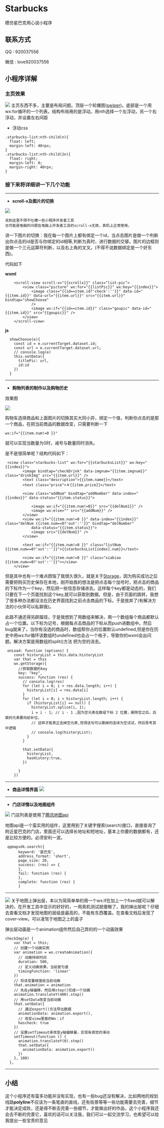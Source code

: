 # Starbucks
模仿星巴克用心说小程序

## 联系方式
QQ : 920037556

微信 : love920037556


## 小程序详解

### 主页效果

![](https://user-gold-cdn.xitu.io/2018/6/8/163df2474f8fa133?w=443&h=960&f=gif&s=4530504)
主页东西不多，主要是布局问题。顶层一个轮播图([swiper](http://www.swiper.com.cn/demo/index.html))。底部是一个用wx:for循环的一个列表。结构布局用的是浮动。用nth选择一个左浮动，另一个右浮动，并设置左右间距

- 浮动css

```
.starbucks-list:nth-child(n){
  float: left;
  margin-left: 40rpx;
}
.starbucks-list:nth-child(2n){
  float: right;
  margin-left: 0;
  margin-right: 40rpx;
}
```

### 接下来将详细讲一下几个功能
---
- **scroll-x及图片的切换**

![](https://user-gold-cdn.xitu.io/2018/6/8/163df5d87ab20c4a?w=884&h=775&f=gif&s=4087656)

    说到这里不得不吐槽一些小程序开发者工具
    也可能是电脑的问题在电脑上开发者工具的scroll-x无效，真机上正常使用，
讲一下图片的切换：我在每一个图片上都有绑定一个id，当点击图片是做一个判断出你点击的id是否与你绑定的id相等,判断为真时，进行数据的交替。图片的边框则是做一个三元运算符判断，以及右上角的叉叉。(不得不说数据绑定是一个好东西)。

代码如下

**wxml**
``` 
    <scroll-view scroll-x="{{scrollx}}" class="list-pic">
        <view class="picture" wx:for="{{listPic}}" wx:key="{{index}}">
            <image class="{{id==item.id?'check':''}}" data-id="{{item.id}}" data-url="{{item.url}}" src="{{item.url}}" bindtap="showChoose"
            />
            <image wx:if="{{id==item.id}}" class="goupic" data-id="{{item.id}}" src="{{goupic}}" />
        </view>
    </scroll-view>
```
**js**
```
  showChoose(e){
    const id = e.currentTarget.dataset.id;
    const url = e.currentTarget.dataset.url;
    // console.log(e)
    this.setData({
      titlePic: url,
      id:id
    })
  }
```
---
- **购物列表的制作以及购物历史**

效果图

![](https://user-gold-cdn.xitu.io/2018/6/8/163df77203625db7?w=443&h=960&f=gif&s=2126386)

购物车选择商品和上面图片的切换其实大同小异，绑定一个值，判断你点击的是那一个商品，在把当前商品的数据改变，只需要判断一下
```
wx:if="{{item.num!=0 }}"
```
就可以实现当数量为0时，减号与数量同时消失。

是不是很简单呢？结构代码如下：
```
 <view class="starbucks-list" wx:for="{{starbucksList}}" wx:key="{{index}}">
        <image bindtap="checkDrink" data-imgnum="{{item.imgnum}}" class="drinkImg" src="{{item.url}}" />
        <text class="description">{{item.name}}</text>
        <text class="price">￥{{item.price}}</text>

        <view class="addNum" bindtap="addNumber" data-index="{{index}}" data-status="{{item.status}}">

            <image wx:if="{{item.num!=0}}" src="{{delNum1}}" />
            <image wx:else="" src="{{addNum}}" />
        </view>
        <view wx:if="{{item.num!=0 }}" data-index="{{index}}" class="delNum {{item.num==0?'out':''}}" bindtap="delNumber"
            data-status="{{item.status}}">
            <image src="{{delNum}}" />
        </view>

        <text wx:if="{{item.num!=0 }}" class="listNum {{item.num==0?'out':''}}">{{starbucksList[index].num}}</text>

        <view wx:if="{{item.num!=0 }}" class="xiabiao {{item.num==0?'out':''}}"></view>
    </view>

```


但是其中也有一个难点困恼了我很久很久，就是关于[Storage](https://blog.csdn.net/u014360817/article/details/52704328)，因为购买成功之后需要把购买历史保存在本地，刚开始我的想法是把点击每个加号时，把点击的商品的下标作为一个key，然后把一些信息存储进去。这样每个key都是动态的，我们只要在下一个页面找到这个key,就可以获取到数据。但是，由于页面的跳转，我想了很多种办法都没法在历史界面找到之前点击商品的下标。于是放弃了(有解决方法的小伙伴可以私聊我)。

此路不通还得另辟蹊径，于是我想到了用数组来解决，用一个数组每个商品都默认占一个位置。以下标为记号，根据每点击商品的下标从而push进数组中。然后bug就来了，当你有没选的商品时，数组帮你占的位置默认undefined,但是你在历史中用wx:for循环该数组时undefined也会占一个格子，导致你的wxml会出问题。解决方案是用数组的split()方法 把为空的消去。
```
 onLoad: function (options) {
    const historyList = this.data.historyList
    var that = this
    wx.getStorage({
      //获取数据的key
      key: "key",
      success: function (res) {
        // console.log(res)
        for (let i = 0; i < res.data.length; i++) {
          historyList[i] = res.data[i]
        }
        for (let i = 0; i < historyList.length; i++) {
          if (historyList[i] == null) {
            historyList.splice(i, 1);
            i = i - 1; // i - 1 ,因为空元素在数组下标 2 位置，删除空之后，后面的元素要向前补位，
            // 这样才能真正去掉空元素,觉得这句可以删掉的连续为空试试，然后思考其中逻辑
            // console.log(historyList);
          }
        }
       
        that.setData({
          historyList,
          hasHistory:true,
        })       
      
      }
    })
```
---

- **商品详情界面**
![](https://user-gold-cdn.xitu.io/2018/6/8/163dd62fee138e9f?w=443&h=960&f=gif&s=1738346)

---
- **门店详情以及地图组件**

![](https://user-gold-cdn.xitu.io/2018/6/9/163e061c9c7fef49)
门店列表是使用了[腾讯地图api](http://lbs.qq.com/qqmap_wx_jssdk/index.html)

地图api是一个蛮实用的组件，这里用到了关键字搜索(search)接口，直接查询了附近星巴克的门店，里面还可以选择长地址和短地址，基本上你要的数据都有，还是比较方便的。必须安利一波。

```
 qqmapsdk.search({
      keyword: '星巴克',
      address_format: 'short',
      page_size: 20,
      success: (res) => {
      },
      fail: function (res) {
      },
      complete: function (res) {
      }
```

---


![](https://user-gold-cdn.xitu.io/2018/6/9/163e093dc200acac?w=443&h=960&f=gif&s=3366953)
关于地图上弹出层，本以为简简单单的用一个wx:if在加上一个fixed就可以解决的，在开发工具中显示的好好的，一用真机测试就傻眼了，我的弹出层呢？仔细去查看文档才发现地图的层级是最高的，不能有东西覆盖。在查看文档后发现了cover-view。可以凌驾于地图之上的盒子

弹出层动画是一个animation组件然后自己弄的的一个动画效果
```
checkImg(e) {
    var that = this;
    // 创建一个动画实例
    var animation = wx.createAnimation({
      // 动画持续时间
      duration: 500,
      // 定义动画效果，当前是匀速
      timingFunction: 'linear'
    })
    // 将该变量赋值给当前动画
    that.animation = animation
    // 先在y轴偏移，然后用step()完成一个动画
    animation.translateY(400).step()
    // 用setData改变当前动画
    that.setData({
      // 通过export()方法导出数据
      animationData: animation.export(),
      // 改变view里面的Wx：if
      hascheck: true
    })
    // 设置setTimeout来改变y轴偏移量，实现有感觉的滑动
    setTimeout(function () {
      animation.translateY(0).step()
      that.setData({
        animationData: animation.export()
      })
    }, 100)
  },
```

---
## 小结
这个小程序还有蛮多功能并没有实现，也有一些bug还没有解决，比如两地的规划线路**polyline**不应该为一条笔直的直线，还有街景等等一些功能需要去完善，细节才能决定成败，还是得不断去完善一些细节，才能做出好的作品，这个小程序我还会去不断的完善它，喜欢的话可以关注我，我们可以一起交流学习，也希望可以给我提出一些宝贵的意见
